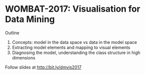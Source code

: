 # WOMBAT-2017: Visualisation for Data Mining

Outline

1. Concepts: model in the data space vs data in the model space
2. Extracting model elements and mapping to visual elements
3. Diagnosing the model, understanding the class structure in high dimensions

Follow slides at http://bit.ly/dmvis2017

